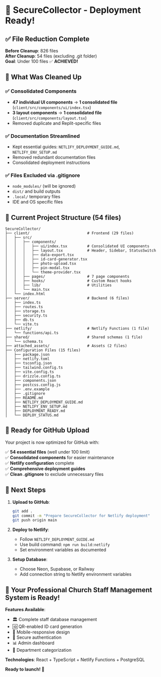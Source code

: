 # 🎉 SecureCollector - Deployment Ready!

## ✅ File Reduction Complete

**Before Cleanup**: 826 files  
**After Cleanup**: 54 files (excluding .git folder)  
**Goal**: Under 100 files ✅ **ACHIEVED!**

## 🧹 What Was Cleaned Up

### ✅ **Consolidated Components**
- **47 individual UI components** → **1 consolidated file** (`client/src/components/ui/index.tsx`)
- **3 layout components** → **1 consolidated file** (`client/src/components/layout.tsx`)
- Removed duplicate and Replit-specific files

### ✅ **Documentation Streamlined**
- Kept essential guides: `NETLIFY_DEPLOYMENT_GUIDE.md`, `NETLIFY_ENV_SETUP.md`
- Removed redundant documentation files
- Consolidated deployment instructions

### ✅ **Files Excluded via .gitignore**
- `node_modules/` (will be ignored)
- `dist/` and build outputs
- `.local/` temporary files
- IDE and OS specific files

## 📁 Current Project Structure (54 files)

```
SecureCollector/
├── client/                          # Frontend (29 files)
│   ├── src/
│   │   ├── components/
│   │   │   ├── ui/index.tsx         # Consolidated UI components
│   │   │   ├── layout.tsx           # Header, Sidebar, StatusSwitch
│   │   │   ├── data-export.tsx
│   │   │   ├── id-card-generator.tsx
│   │   │   ├── photo-upload.tsx
│   │   │   ├── pin-modal.tsx
│   │   │   └── theme-provider.tsx
│   │   ├── pages/                   # 7 page components
│   │   ├── hooks/                   # Custom React hooks
│   │   ├── lib/                     # Utilities
│   │   └── main.tsx
│   └── index.html
├── server/                          # Backend (6 files)
│   ├── index.ts
│   ├── routes.ts
│   ├── storage.ts
│   ├── security.ts
│   ├── db.ts
│   └── vite.ts
├── netlify/                         # Netlify Functions (1 file)
│   └── functions/api.ts
├── shared/                          # Shared schemas (1 file)
│   └── schema.ts
├── attached_assets/                 # Assets (2 files)
├── Configuration Files (15 files)
│   ├── package.json
│   ├── netlify.toml
│   ├── tsconfig.json
│   ├── tailwind.config.ts
│   ├── vite.config.ts
│   ├── drizzle.config.ts
│   ├── components.json
│   ├── postcss.config.js
│   ├── .env.example
│   ├── .gitignore
│   ├── README.md
│   ├── NETLIFY_DEPLOYMENT_GUIDE.md
│   ├── NETLIFY_ENV_SETUP.md
│   ├── DEPLOYMENT_READY.md
│   └── DEPLOY_STATUS.md
```

## 🚀 Ready for GitHub Upload

Your project is now optimized for GitHub with:

✅ **54 essential files** (well under 100 limit)  
✅ **Consolidated components** for easier maintenance  
✅ **Netlify configuration** complete  
✅ **Comprehensive deployment guides**  
✅ **Clean .gitignore** to exclude unnecessary files  

## 🎯 Next Steps

1. **Upload to GitHub**:
   ```bash
   git add .
   git commit -m "Prepare SecureCollector for Netlify deployment"
   git push origin main
   ```

2. **Deploy to Netlify**:
   - Follow `NETLIFY_DEPLOYMENT_GUIDE.md`
   - Use build command: `npm run build:netlify`
   - Set environment variables as documented

3. **Setup Database**:
   - Choose Neon, Supabase, or Railway
   - Add connection string to Netlify environment variables

## 🎊 Your Professional Church Staff Management System is Ready!

**Features Available**:
- 🏛️ Complete staff database management
- 🆔 QR-enabled ID card generation
- 📱 Mobile-responsive design
- 🔐 Secure authentication
- 📊 Admin dashboard
- 🎨 Department categorization

**Technologies**: React + TypeScript + Netlify Functions + PostgreSQL

**Ready to launch! 🚀**
